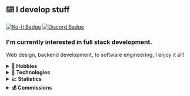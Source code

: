 ## ⌨️ I develop stuff
[![Ko-fi Badge]][Ko-fi] [![Discord Badge]][Support]

### I'm currently interested in full stack development.
Web design, backend development, to software engineering, I enjoy it all!

<!-- START Links -->
[Ko-fi]: https://ko-fi.com/encode42 "Donate via Ko-fi"
[Ko-fi Badge]: https://img.shields.io/static/v1?label=​&message=Donate&logo=ko-fi&logoColor=white&labelColor=ff5e5b&color=ff5e5b&style=flat-square "Ko-fi badge"
[Support]: https://encode42.dev/support "Support Discord"
[YouTube]: https://encode42.dev/youtube "YouTube channel"
[Discord Badge]: https://img.shields.io/discord/646517284453613578?color=7289da&labelColor=7289da&label=​&logo=discord&logoColor=white&style=flat-square "Discord badge"
[YouTube Badge]: https://img.shields.io/badge/-YouTube-ff0000?logo=youtube&style=flat-square "YouTube badge"
[Soundcloud]: https://soundcloud.com/encode42

[PHP]: php.svg "PHP"
[PHP Link]: https://www.php.net/
[HTML5]: html5.svg "HTML 5"
[HTML5 Link]: https://www.w3.org/
[Typescript]: typescript.svg "Typescript"
[Typescript Link]: https://www.typescriptlang.org/
[Next.js]: next.js.svg "Next.js"
[Next.js Link]: https://nextjs.org/
[Mantine]: mantine.svg "Mantine"
[Mantine Link]: https://mantine.dev/
[Java]: java.svg "Java"
[Java Link]: https://www.java.com/
[nginx]: nginx.svg "nginx"
[nginx Link]: https://nginx.org/
[Deno]: deno.svg "Deno"
[Deno Link]: https://deno.land/
[Node.js]: node.js.svg "Node.js"
[Node.js Link]: https://nodejs.org
[Gradle]: gradle.svg "Gradle"
[Gradle Link]: https://gradle.org/
[MariaDB]: mariadb.svg "MariaDB"
[MariaDB Link]: https://mariadb.org/
[Docker]: docker.svg "Docker"
[Docker Link]: https://www.docker.com/
[Git]: git.svg "Git"
[Git Link]: https://git-scm.com/
[IntelliJ]: intellij.svg "IntelliJ"
[IntelliJ Link]: https://www.jetbrains.com/idea/
[Cloudflare]: cloudflare.svg "Cloudflare"
[Cloudflare Link]: https://www.cloudflare.com/
[FL]: fl.svg "FL Studio"
[FL Link]: https://www.image-line.com/fl-studio/

[Metrics]: https://metrics.lecoq.io/about/Encode42 "Metrics"
[Metrics Badge]: https://gist.githubusercontent.com/Encode42/6cab963ce204e91a371b9254f013cb5a/raw/standard-metrics.svg "Metrics badge"

[NBS]: https://opennbs.org/
<!-- END Links -->

<details>
<summary><b>👤 Hobbies</b></summary>

- 🔊 Music production
  - [Original compositions][Soundcloud]
  - [NBS] remixes
- 🖌️ Graphik Desing
- 🔒 Archival
</details>

<details>
<summary><b>🔌 Technologies</b></summary>

<!-- Badges -->
[![PHP]][PHP Link] [![HTML5]][HTML5 Link] [![Typescript]][Typescript Link] [![Next.js]][Next.js Link]  
[![Java]][Java Link] [![nginx]][nginx Link] [![Mantine]][Mantine Link] [![Deno]][Deno Link]   
[![Gradle]][Gradle Link] [![MariaDB]][MariaDB Link] [![Docker]][Docker Link] [![Node.js]][Node.js Link]   
[![IntelliJ]][IntelliJ Link] [![FL]][FL Link] [![Git]][Git Link] [![Cloudflare]][Cloudflare Link]
</details>

<details>
<summary><b>📈 Statistics</b></summary>

[![Metrics Badge]][Metrics]
![](https://hit.yhype.me/github/profile?user_id=34699884)
</details>

<details>
<summary><b>💰 Commissions</b></summary>

My commissions are currently **full**. (check back later!)

I am skilled mainly in web design and development (frontend and backend), Minecraft modding and plugin development, and minimalistic graphic design.

Contact me through my [support server][Support] and we can take things from there!
</details>
